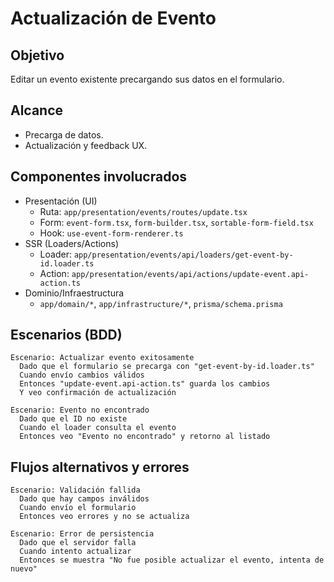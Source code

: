 # Actualización de Evento

## Objetivo
Editar un evento existente precargando sus datos en el formulario.

## Alcance
- Precarga de datos.
- Actualización y feedback UX.

## Componentes involucrados
- Presentación (UI)
  - Ruta: `app/presentation/events/routes/update.tsx`
  - Form: `event-form.tsx`, `form-builder.tsx`, `sortable-form-field.tsx`
  - Hook: `use-event-form-renderer.ts`
- SSR (Loaders/Actions)
  - Loader: `app/presentation/events/api/loaders/get-event-by-id.loader.ts`
  - Action: `app/presentation/events/api/actions/update-event.api-action.ts`
- Dominio/Infraestructura
  - `app/domain/*`, `app/infrastructure/*`, `prisma/schema.prisma`

## Escenarios (BDD)

```gherkin
Escenario: Actualizar evento exitosamente
  Dado que el formulario se precarga con "get-event-by-id.loader.ts"
  Cuando envío cambios válidos
  Entonces "update-event.api-action.ts" guarda los cambios
  Y veo confirmación de actualización

Escenario: Evento no encontrado
  Dado que el ID no existe
  Cuando el loader consulta el evento
  Entonces veo "Evento no encontrado" y retorno al listado
```

## Flujos alternativos y errores

```gherkin
Escenario: Validación fallida
  Dado que hay campos inválidos
  Cuando envío el formulario
  Entonces veo errores y no se actualiza

Escenario: Error de persistencia
  Dado que el servidor falla
  Cuando intento actualizar
  Entonces se muestra "No fue posible actualizar el evento, intenta de nuevo"
```